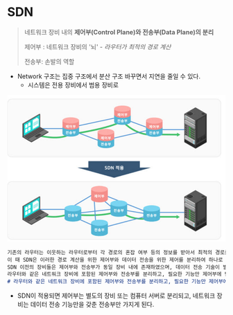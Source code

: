 # SDN

> 네트워크 장비 내의 **제어부(Control Plane)와 전송부(Data Plane)의 분리**
>
> 제어부 : 네트워크 장비의 '뇌' - *라우터가 최적의 경로 계산* 
>
> 전송부: 손발의 역할

* Network 구조는 집중 구조에서 분산 구조 바꾸면서 지연을 줄일 수 있다.
  * 시스템은 전용 장비에서 범용 장비로

<img src="images/image-20210114000629233.png" alt="image-20210114000629233" style="zoom: 80%;" />

```markdown
기존의 라우터는 이웃하는 라우터로부터 각 경로의 혼잡 여부 등의 정보를 받아서 최적의 경로를 각 라우터 내에서 각각 계산한다.
이 때 SDN은 이러한 경로 계산을 위한 제어부와 데이터 전송을 위한 제어를 분리하여 하나로 집중한다.
SDN 이전의 장비들은 제어부와 전송부가 동일 장비 내에 존재하였으며, 데이터 전송 기술이 발전할 수록 여러 가지 전송 기술을 지우너하기 위해서 제어부가 굉장히 복합해진다.
라우터와 같은 네트워크 장비에 포함된 제어부와 전송부를 분리하고, 필요한 기능만 제어부에 탑재할 수 있게 해야 한다는 논의 및 연구가 시작됨 - 그 결과물이 `SDN`
# 라우터와 같은 네트워크 장비에 포함된 제어부와 전송부를 분리하고, 필요한 기능만 제어부에 탑재할 수 있게 해야 한다.
```

* SDN이 적용되면 제어부는 별도의 장비 또는 컴퓨터 서버로 분리되고, 네트워크 장비는 데이터 전송 기능만을 갖춘 전송부만 가지게 된다.
